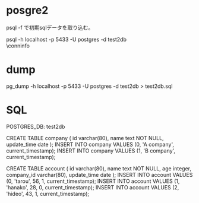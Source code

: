 # posgre2
psql -f で初期sqlデータを取り込む。

psql -h localhost -p 5433 -U postgres -d test2db  
\conninfo  

# dump
pg_dump -h localhost -p 5433 -U postgres -d test2db > test2db.sql  

# SQL

POSTGRES_DB: test2db  

CREATE TABLE company (
	id			varchar(80),
	name		text		NOT NULL,
	update_time	date
);
INSERT INTO company VALUES (0, 'A company', current_timestamp);
INSERT INTO company VALUES (1, 'B company', current_timestamp);

CREATE TABLE account (
	id			varchar(80),
	name		text		NOT NULL,
	age			integer,
    company_id  varchar(80),
	update_time	date
);
INSERT INTO account VALUES (0, 'tarou', 56, 1, current_timestamp);
INSERT INTO account VALUES (1, 'hanako', 28, 0, current_timestamp);
INSERT INTO account VALUES (2, 'hideo', 43, 1, current_timestamp);
